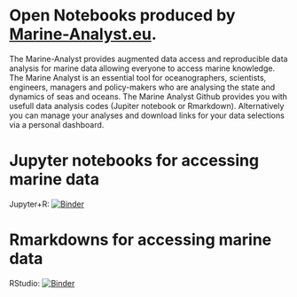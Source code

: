 # Open Notebooks produced by [Marine-Analyst.eu](http://marine-analyst.eu).

The Marine-Analyst provides augmented data access and reproducible data analysis for marine data allowing everyone to access marine knowledge. 
The Marine Analyst is an essential tool for oceanographers, scientists, engineers, managers and policy-makers who are analysing the state and dynamics of seas and oceans. The Marine Analyst Github provides you with usefull data analysis codes (Jupiter notebook or Rmarkdown). Alternatively you can manage your analyses and download links for your data selections via a personal dashboard.

# Jupyter notebooks for accessing marine data

Jupyter+R: [![Binder](http://mybinder.org/badge_logo.svg)](https://mybinder.org/v2/gh/Marine-Analyst/Jupyter/HEAD)

# Rmarkdowns for accessing marine data

RStudio: [![Binder](http://mybinder.org/badge_logo.svg)](https://ovh.mybinder.org/v2/gh/Marine-Analyst/Jupyter/main?urlpath=rstudio)




